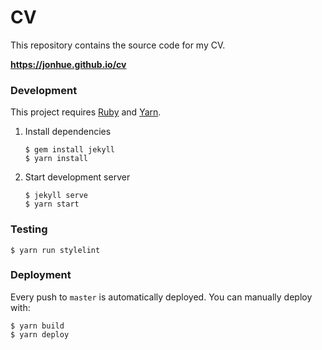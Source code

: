 # CV

This repository contains the source code for my CV.

**https://jonhue.github.io/cv**

### Development

This project requires [Ruby](https://www.ruby-lang.org/en/) and [Yarn](https://github.com/yarnpkg/yarn).

1. Install dependencies

    ```
    $ gem install jekyll
    $ yarn install
    ```

2. Start development server

    ```
    $ jekyll serve
    $ yarn start
    ```

### Testing

```
$ yarn run stylelint
```

### Deployment

Every push to `master` is automatically deployed. You can manually deploy with:

```
$ yarn build
$ yarn deploy
```
